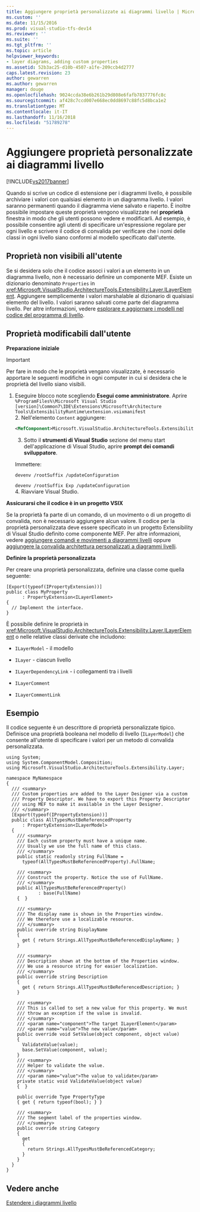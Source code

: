 ```yaml
---
title: Aggiungere proprietà personalizzate ai diagrammi livello | Microsoft Docs
ms.custom: ''
ms.date: 11/15/2016
ms.prod: visual-studio-tfs-dev14
ms.reviewer: ''
ms.suite: ''
ms.tgt_pltfrm: ''
ms.topic: article
helpviewer_keywords:
- layer diagrams, adding custom properties
ms.assetid: 52b3ac25-d10b-4507-a1fe-209ccb4d2777
caps.latest.revision: 23
author: gewarren
ms.author: gewarren
manager: douge
ms.openlocfilehash: 9024ccda38e6b261b29d808e6fafb7837776fc8c
ms.sourcegitcommit: af428c7ccd007e668ec0dd8697c88fc5d8bca1e2
ms.translationtype: MT
ms.contentlocale: it-IT
ms.lasthandoff: 11/16/2018
ms.locfileid: "51789278"
---
```

# <a name="add-custom-properties-to-layer-diagrams"></a>Aggiungere proprietà personalizzate ai diagrammi livello
[!INCLUDE[vs2017banner](../includes/vs2017banner.md)]

Quando si scrive un codice di estensione per i diagrammi livello, è possibile archiviare i valori con qualsiasi elemento in un diagramma livello. I valori saranno permanenti quando il diagramma viene salvato e riaperto. È inoltre possibile impostare queste proprietà vengono visualizzate nel **proprietà** finestra in modo che gli utenti possono vedere e modificarli. Ad esempio, è possibile consentire agli utenti di specificare un'espressione regolare per ogni livello e scrivere il codice di convalida per verificare che i nomi delle classi in ogni livello siano conformi al modello specificato dall'utente.  
  
## <a name="properties-not-visible-to-the-user"></a>Proprietà non visibili all'utente  
 Se si desidera solo che il codice associ i valori a un elemento in un diagramma livello, non è necessario definire un componente MEF. Esiste un dizionario denominato `Properties` in <xref:Microsoft.VisualStudio.ArchitectureTools.Extensibility.Layer.ILayerElement>. Aggiungere semplicemente i valori marshalable al dizionario di qualsiasi elemento del livello. I valori saranno salvati come parte del diagramma livello. Per altre informazioni, vedere [esplorare e aggiornare i modelli nel codice del programma di livello](../modeling/navigate-and-update-layer-models-in-program-code.md).  
  
## <a name="properties-that-the-user-can-edit"></a>Proprietà modificabili dall'utente  
 **Preparazione iniziale**  
  
> [!IMPORTANT]
>  Per fare in modo che le proprietà vengano visualizzate, è necessario apportare le seguenti modifiche in ogni computer in cui si desidera che le proprietà del livello siano visibili.  
> 
> 1. Eseguire blocco note scegliendo **Esegui come amministratore**. Aprire `%ProgramFiles%\Microsoft Visual Studio [version]\Common7\IDE\Extensions\Microsoft\Architecture Tools\ExtensibilityRuntime\extension.vsixmanifest`  
>    2.  Nell'elemento `Content` aggiungere:  
> 
>    ```xml  
>    <MefComponent>Microsoft.VisualStudio.ArchitectureTools.Extensibility.Layer.Provider.dll</MefComponent>  
>    ```  
>    3.  Sotto il **strumenti di Visual Studio** sezione del menu start dell'applicazione di Visual Studio, aprire **prompt dei comandi sviluppatore**.  
> 
>    Immettere:  
> 
>    `devenv /rootSuffix /updateConfiguration`  
> 
>    `devenv /rootSuffix Exp /updateConfiguration`  
>    4.  Riavviare Visual Studio.  
  
 **Assicurarsi che il codice è in un progetto VSIX**  
  
 Se la proprietà fa parte di un comando, di un movimento o di un progetto di convalida, non è necessario aggiungere alcun valore. Il codice per la proprietà personalizzata deve essere specificato in un progetto Extensibility di Visual Studio definito come componente MEF. Per altre informazioni, vedere [aggiungere comandi e movimenti a diagrammi livelli](../modeling/add-commands-and-gestures-to-layer-diagrams.md) oppure [aggiungere la convalida architettura personalizzati a diagrammi livelli](../modeling/add-custom-architecture-validation-to-layer-diagrams.md).  
  
 **Definire la proprietà personalizzata**  
  
 Per creare una proprietà personalizzata, definire una classe come quella seguente:  
  
```  
[Export(typeof(IPropertyExtension))]  
public class MyProperty   
      : PropertyExtension<ILayerElement>  
{  
  // Implement the interface.  
}  
```  
  
 È possibile definire le proprietà in <xref:Microsoft.VisualStudio.ArchitectureTools.Extensibility.Layer.ILayerElement> o nelle relative classi derivate che includono:  
  
-   `ILayerModel` - il modello  
  
-   `ILayer` - ciascun livello  
  
-   `ILayerDependencyLink` - i collegamenti tra i livelli  
  
-   `ILayerComment`  
  
-   `ILayerCommentLink`  
  
## <a name="example"></a>Esempio  
 Il codice seguente è un descrittore di proprietà personalizzate tipico. Definisce una proprietà booleana nel modello di livello (`ILayerModel`) che consente all'utente di specificare i valori per un metodo di convalida personalizzata.  
  
```  
using System;  
using System.ComponentModel.Composition;  
using Microsoft.VisualStudio.ArchitectureTools.Extensibility.Layer;  
  
namespace MyNamespace  
{  
  /// <summary>  
  /// Custom properties are added to the Layer Designer via a custom  
  /// Property Descriptor. We have to export this Property Descriptor  
  /// using MEF to make it available in the Layer Designer.  
  /// </summary>  
  [Export(typeof(IPropertyExtension))]  
  public class AllTypesMustBeReferencedProperty   
      : PropertyExtension<ILayerModel>  
  {  
    /// <summary>  
    /// Each custom property must have a unique name.   
    /// Usually we use the full name of this class.  
    /// </summary>  
    public static readonly string FullName =  
      typeof(AllTypesMustBeReferencedProperty).FullName;  
  
    /// <summary>  
    /// Construct the property. Notice the use of FullName.  
    /// </summary>  
    public AllTypesMustBeReferencedProperty()  
            : base(FullName)  
    {  }  
  
    /// <summary>  
    /// The display name is shown in the Properties window.  
    /// We therefore use a localizable resource.  
    /// </summary>  
    public override string DisplayName  
    {  
      get { return Strings.AllTypesMustBeReferencedDisplayName; }  
    }  
  
    /// <summary>  
    /// Description shown at the bottom of the Properties window.  
    /// We use a resource string for easier localization.  
    /// </summary>  
    public override string Description  
    {  
      get { return Strings.AllTypesMustBeReferencedDescription; }  
    }  
  
    /// <summary>  
    /// This is called to set a new value for this property. We must  
    /// throw an exception if the value is invalid.  
    /// </summary>  
    /// <param name="component">The target ILayerElement</param>  
    /// <param name="value">The new value</param>  
    public override void SetValue(object component, object value)  
    {  
      ValidateValue(value);  
      base.SetValue(component, value);  
    }  
    /// <summary>  
    /// Helper to validate the value.  
    /// </summary>  
    /// <param name="value">The value to validate</param>  
    private static void ValidateValue(object value)  
    {  }  
  
    public override Type PropertyType  
    { get { return typeof(bool); } }  
  
    /// <summary>  
    /// The segment label of the properties window.  
    /// </summary>  
    public override string Category  
    {   
      get  
      {  
        return Strings.AllTypesMustBeReferencedCategory;  
      }  
    }  
  }  
}  
```  
  
## <a name="see-also"></a>Vedere anche  
 [Estendere i diagrammi livello](../modeling/extend-layer-diagrams.md)



